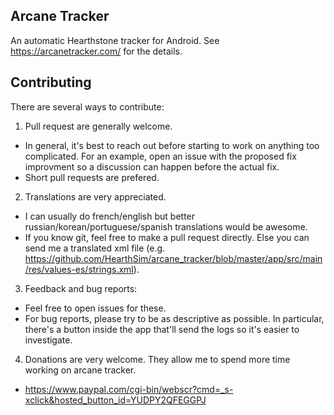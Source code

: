 ## Arcane Tracker 

An automatic Hearthstone tracker for Android. See https://arcanetracker.com/ for the details.


## Contributing

There are several ways to contribute:

1. Pull request are generally welcome. 
 * In general, it's best to reach out before starting to work on anything too complicated. For an example, open an issue with the proposed fix improvment so a discussion can happen before the actual fix. 
 * Short pull requests are prefered.
2. Translations are very appreciated. 
 * I can usually do french/english but better russian/korean/portuguese/spanish translations would be awesome. 
 * If you know git, feel free to make a pull request directly. Else you can send me a translated xml file (e.g. https://github.com/HearthSim/arcane_tracker/blob/master/app/src/main/res/values-es/strings.xml).
3. Feedback and bug reports:
 * Feel free to open issues for these.
 * For bug reports, please try to be as descriptive as possible. In particular, there's a button inside the app that'll send the logs so it's easier to investigate.
4. Donations are very welcome. They allow me to spend more time working on arcane tracker.
 * https://www.paypal.com/cgi-bin/webscr?cmd=_s-xclick&hosted_button_id=YUDPY2QFEGGPJ
